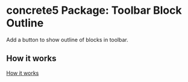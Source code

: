 # concrete5 Package: Toolbar Block Outline

Add a button to show outline of blocks in toolbar.

## How it works

[How it works](https://user-images.githubusercontent.com/514294/122684248-48bc3a80-d23f-11eb-9288-44766b15f2d8.mov)

